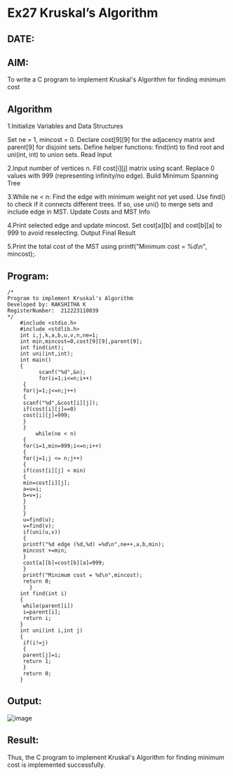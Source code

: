 # Ex27 Kruskal’s Algorithm
## DATE:
## AIM:
To write a C program to implement Kruskal's Algorithm for finding minimum cost

## Algorithm
1.Initialize Variables and Data Structures

Set ne = 1, mincost = 0.
Declare cost[9][9] for the adjacency matrix and parent[9] for disjoint sets.
Define helper functions: find(int) to find root and uni(int, int) to union sets.
Read Input

2.Input number of vertices n.
Fill cost[i][j] matrix using scanf.
Replace 0 values with 999 (representing infinity/no edge).
Build Minimum Spanning Tree

3.While ne < n:
Find the edge with minimum weight not yet used.
Use find() to check if it connects different trees.
If so, use uni() to merge sets and include edge in MST.
Update Costs and MST Info

4.Print selected edge and update mincost.
Set cost[a][b] and cost[b][a] to 999 to avoid reselecting.
Output Final Result

5.Print the total cost of the MST using printf("Minimum cost = %d\n", mincost);.

## Program:
~~~
/*
Program to implement Kruskal's Algorithm
Developed by: RAKSHITHA K
RegisterNumber:  212223110039
*/
    #include <stdio.h>
    #include <stdlib.h>
    int i,j,k,a,b,u,v,n,ne=1;
    int min,mincost=0,cost[9][9],parent[9];
    int find(int);
    int uni(int,int);
    int main()
    {
          scanf("%d",&n);
          for(i=1;i<=n;i++)
     {
     for(j=1;j<=n;j++)
     {
     scanf("%d",&cost[i][j]);
     if(cost[i][j]==0)
     cost[i][j]=999;
     }
     }
         while(ne < n)
     {
     for(i=1,min=999;i<=n;i++)
     {
     for(j=1;j <= n;j++)
     {
     if(cost[i][j] < min)
     {
     min=cost[i][j];
     a=u=i;
     b=v=j;
     }
     }
     }
     u=find(u);
     v=find(v);
     if(uni(u,v))
     {
     printf("%d edge (%d,%d) =%d\n",ne++,a,b,min);
     mincost +=min;
     }
     cost[a][b]=cost[b][a]=999;
     }
     printf("Minimum cost = %d\n",mincost);
     return 0;
       }
    int find(int i)
    {
     while(parent[i])
     i=parent[i];
     return i;
    }
    int uni(int i,int j)
    {
     if(i!=j)
     {
     parent[j]=i;
     return 1;
     }
     return 0;
    }

~~~

## Output:
![image](https://github.com/user-attachments/assets/654518a0-2bf0-45ac-991b-d8810b28766f)

## Result:
Thus, the C program to implement Kruskal's Algorithm for finding minimum cost is implemented successfully.
